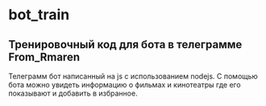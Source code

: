 # bot_train
## Тренировочный код для бота в телеграмме From_Rmaren
Телеграмм бот написанный на js с использованием nodejs. С помощью бота можно увидеть информацию о фильмах и кинотеатры где его показывают и добавить в избранное.
